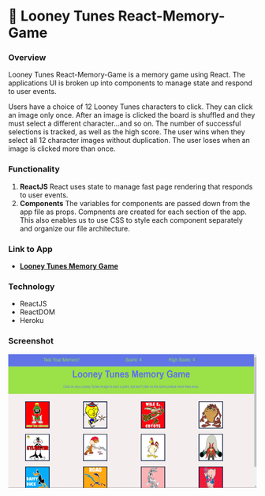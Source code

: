 # :rabbit: Looney Tunes React-Memory-Game

### Overview
Looney Tunes React-Memory-Game is a memory game using React.  The applications UI is broken up into components to manage state and respond to user events.

Users have a choice of 12 Looney Tunes characters to click.  They can click an image only once.  After an image is  clicked the board is shuffled and they must select a different character...and so on.  The number of successful selections is tracked, as well as the high score.  The user wins when they select all 12 character images without duplication.  The user loses when an image is clicked more than once.

### Functionality
  1. <strong>ReactJS</strong> React uses state to manage fast page rendering that responds to user events.
  2. <strong>Components</strong> The variables for components are passed down from the app file as props.  Compnents are created for each section of the app. This also enables us to use CSS to style each component separately and organize our file architecture.
  

### Link to App
* <strong>[Looney Tunes Memory Game](https://looneytunes-react-memorygame.herokuapp.com/)</strong>

### Technology
* ReactJS
* ReactDOM
* Heroku

### Screenshot
![Full Size](public/images/react-app.png)